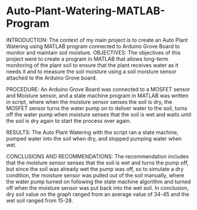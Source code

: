 # Auto-Plant-Watering-MATLAB-Program

INTRODUCTION: The context of my main project is to create an Auto Plant Watering using MATLAB program connected to Arduino Grove Board to monitor and maintain soil moisture. 
OBJECTIVES: The objectives of this project were to create a program in MATLAB that allows long-term monitoring of the plant soil to ensure that the plant receives water as it needs it and to measure the soil moisture using a soil moisture sensor attached to the Arduino Grove board. 

PROCEDURE: An Arduino Grove Board was connected to a MOSFET sensor and Moisture sensor, and a state machine program in MATLAB was written in script, where when the moisture sensor senses the soil is dry, the MOSFET sensor turns the water pump on to deliver water to the soil, turns off the water pump when moisture senses that the soil is wet and waits until the soil is dry again to start the process over again. 

RESULTS: The Auto Plant Watering with the script ran a state machine, pumped water into the soil when dry, and stopped pumping water when wet. 

CONCLUSIONS AND RECOMMENDATIONS: The recommendation includes that the moisture sensor senses that the soil is wet and turns the pump off, but since the soil was already wet the pump was off, so to simulate a dry condition, the moisture sensor was pulled out of the soil manually, where the water pump turned on following the state machine algorithm and turned off when the moisture sensor was put back into the wet soil. In conclusion, dry soil value on the graph ranged from an average value of 34-45 and the wet soil ranged from 15-28. 
